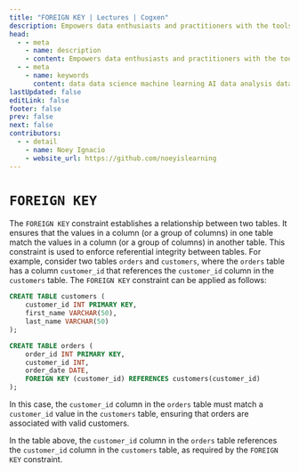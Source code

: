 ```yaml
---
title: "FOREIGN KEY | Lectures | Cogxen"
description: Empowers data enthusiasts and practitioners with the tools and knowledge to unlock the potential of data.
head:
  - - meta
    - name: description
    - content: Empowers data enthusiasts and practitioners with the tools and knowledge to unlock the potential of data.
  - - meta
    - name: keywords
      content: data data science machine learning AI data analysis data-driven data enthusiasts data practitioners
lastUpdated: false
editLink: false
footer: false
prev: false
next: false
contributors:
  - - detail
    - name: Noey Ignacio
    - website_url: https://github.com/noeyislearning
---
```


# `FOREIGN KEY`

The `FOREIGN KEY` constraint establishes a relationship between two tables. It ensures that the values in a column (or a group of columns) in one table match the values in a column (or a group of columns) in another table. This constraint is used to enforce referential integrity between tables. For example, consider two tables `orders` and `customers`, where the `orders` table has a column `customer_id` that references the `customer_id` column in the `customers` table. The `FOREIGN KEY` constraint can be applied as follows:

```sql :line-numbers
CREATE TABLE customers (
    customer_id INT PRIMARY KEY,
    first_name VARCHAR(50),
    last_name VARCHAR(50)
);

CREATE TABLE orders (
    order_id INT PRIMARY KEY,
    customer_id INT,
    order_date DATE,
    FOREIGN KEY (customer_id) REFERENCES customers(customer_id)
);
```

In this case, the `customer_id` column in the `orders` table must match a `customer_id` value in the `customers` table, ensuring that orders are associated with valid customers.

<div class="flex flex-col items-center gap-4">

<!--@include: ../../_includes/tables/query-results-from-foreign-key.md-->

<!--@include: ../../_includes/tables/query-results-from-foreign-key-2.md-->

</div>

In the table above, the `customer_id` column in the `orders` table references the `customer_id` column in the `customers` table, as required by the `FOREIGN KEY` constraint.
